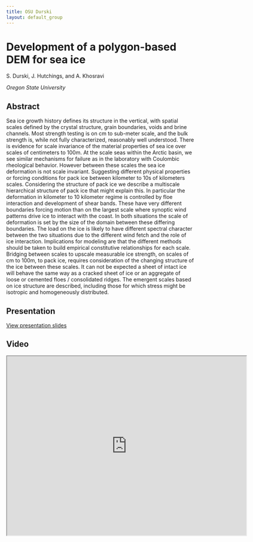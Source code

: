 ```yaml
---
title: OSU Durski
layout: default_group
---
```

# Development of a polygon-based DEM for sea ice
S. Durski, J. Hutchings, and A. Khosravi

<i>Oregon State University</i>

## Abstract

Sea ice growth history defines its structure in the vertical, with spatial scales defined by the crystal structure, grain boundaries, voids and brine channels. Most strength testing is on cm to sub-meter scale, and the bulk strength is, while not fully characterized, reasonably well understood. There is evidence for scale invariance of the material properties of sea ice over scales of centimeters to 100m. At the scale seas within the Arctic basin, we see similar mechanisms for failure as in the laboratory with Coulombic rheological behavior. However between these scales the sea ice deformation is not scale invariant. Suggesting different physical properties or forcing conditions for pack ice between kilometer to 10s of kilometers scales. Considering the structure of pack ice we describe a multiscale hierarchical structure of pack ice that might explain this. In particular the deformation in kilometer to 10 kilometer regime is controlled by floe interaction and development of shear bands. These have very different boundaries forcing motion than on the largest scale where synoptic wind patterns drive ice to interact with the coast. In both situations the scale of deformation is set by the size of the domain between these differing boundaries. The load on the ice is likely to have different spectral character between the two situations due to the different wind fetch and the role of ice interaction. Implications for modeling are that the different methods should be taken to build empirical constitutive relationships for each scale. Bridging between scales to upscale measurable ice strength, on scales of cm to 100m, to pack ice, requires consideration of the changing structure of the ice between these scales. It can not be expected a sheet of intact ice will behave the same way as a cracked sheet of ice or an aggregate of loose or cemented floes / consolidated ridges. The emergent scales based on ice structure are described, including those for which stress might be isotropic and homogeneously distributed.   


## Presentation
<p><a href="https://drive.google.com/file/d/1_0qK68TB1dHfGf2WOk7heajS7QqqqBwY/view?usp=sharing">View presentation slides</a></p>

## Video
<iframe src="https://drive.google.com/file/d/1-6GKwOejaoQLMvj4MrJhBzaY39BgWgqn/preview" width="640" height="480"></iframe>
